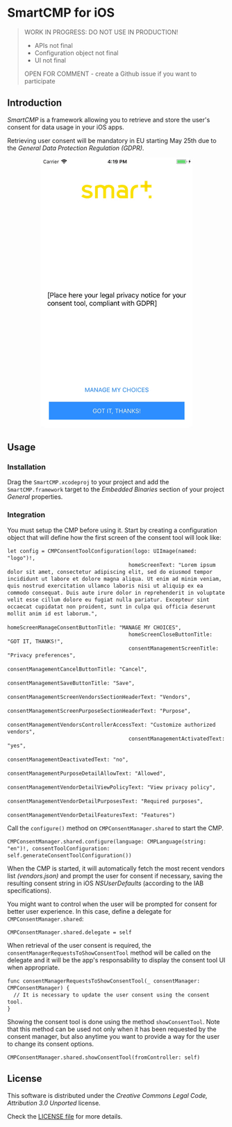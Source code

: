# SmartCMP for iOS

> WORK IN PROGRESS: DO NOT USE IN PRODUCTION!
>
> - APIs not final
> - Configuration object not final
> - UI not final
>
> OPEN FOR COMMENT - create a Github issue if you want to participate

## Introduction

_SmartCMP_ is a framework allowing you to retrieve and store the user's consent for data usage in your iOS apps.

Retrieving user consent will be mandatory in EU starting May 25th due to the _General Data Protection Regulation (GDPR)_.

<p align="center">
  <img src="images/ios-consent-tool.gif" alt="Consent tool on iOS"/>
</p>

## Usage

### Installation

Drag the ```SmartCMP.xcodeproj``` to your project and add the ```SmartCMP.framework``` target to the _Embedded Binaries_ section of your project _General_ properties.

### Integration

You must setup the CMP before using it. Start by creating a configuration object that will define how the first screen of the consent tool will look like:

    let config = CMPConsentToolConfiguration(logo: UIImage(named: "logo")!,
                                           homeScreenText: "Lorem ipsum dolor sit amet, consectetur adipiscing elit, sed do eiusmod tempor incididunt ut labore et dolore magna aliqua. Ut enim ad minim veniam, quis nostrud exercitation ullamco laboris nisi ut aliquip ex ea commodo consequat. Duis aute irure dolor in reprehenderit in voluptate velit esse cillum dolore eu fugiat nulla pariatur. Excepteur sint occaecat cupidatat non proident, sunt in culpa qui officia deserunt mollit anim id est laborum.",
                                           homeScreenManageConsentButtonTitle: "MANAGE MY CHOICES",
                                           homeScreenCloseButtonTitle: "GOT IT, THANKS!",
                                           consentManagementScreenTitle: "Privacy preferences",
                                           consentManagementCancelButtonTitle: "Cancel",
                                           consentManagementSaveButtonTitle: "Save",
                                           consentManagementScreenVendorsSectionHeaderText: "Vendors",
                                           consentManagementScreenPurposeSectionHeaderText: "Purpose",
                                           consentManagementVendorsControllerAccessText: "Customize authorized vendors",
                                           consentManagementActivatedText: "yes",
                                           consentManagementDeactivatedText: "no",
                                           consentManagementPurposeDetailAllowText: "Allowed",
                                           consentManagementVendorDetailViewPolicyText: "View privacy policy",
                                           consentManagementVendorDetailPurposesText: "Required purposes",
                                           consentManagementVendorDetailFeaturesText: "Features")

Call the ```configure()``` method on ```CMPConsentManager.shared``` to start the CMP.

    CMPConsentManager.shared.configure(language: CMPLanguage(string: "en")!, consentToolConfiguration: self.generateConsentToolConfiguration())

When the CMP is started, it will automatically fetch the most recent vendors list _(vendors.json)_ and prompt the user for consent if necessary, saving the resulting consent string in iOS _NSUserDefaults_ (according to the IAB specifications).

You might want to control when the user will be prompted for consent for better user experience. In this case, define a delegate for ```CMPConsentManager.shared```:

    CMPConsentManager.shared.delegate = self

When retrieval of the user consent is required, the ```consentManagerRequestsToShowConsentTool```
 method will be called on the delegate and it will be the app's responsability to display the consent tool UI when appropriate.

    func consentManagerRequestsToShowConsentTool(_ consentManager: CMPConsentManager) {
      // It is necessary to update the user consent using the consent tool.
    }

Showing the consent tool is done using the method ```showConsentTool```. Note that this method can be used not only when it has been requested by the consent manager, but also anytime you want to provide a way for the user to change its consent options.

    CMPConsentManager.shared.showConsentTool(fromController: self)

## License

This software is distributed under the _Creative Commons Legal Code, Attribution 3.0 Unported_ license.

Check the [LICENSE file](LICENSE) for more details.
